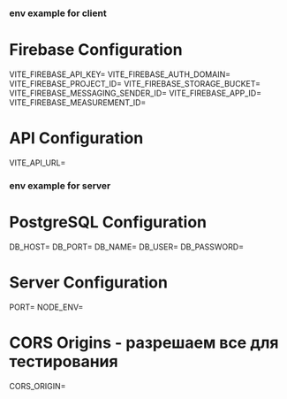 ### env example for client ###
# Firebase Configuration
VITE_FIREBASE_API_KEY=
VITE_FIREBASE_AUTH_DOMAIN=
VITE_FIREBASE_PROJECT_ID=
VITE_FIREBASE_STORAGE_BUCKET=
VITE_FIREBASE_MESSAGING_SENDER_ID=
VITE_FIREBASE_APP_ID=
VITE_FIREBASE_MEASUREMENT_ID=

# API Configuration
VITE_API_URL=


### env example for server ###
# PostgreSQL Configuration
DB_HOST=
DB_PORT=
DB_NAME=
DB_USER=
DB_PASSWORD=

# Server Configuration
PORT=
NODE_ENV=

# CORS Origins - разрешаем все для тестирования
CORS_ORIGIN=
